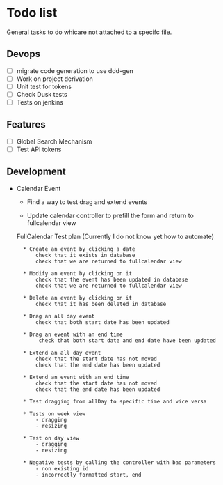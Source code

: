# Todo list
General tasks to do whicare not attached to a specifc file.

## Devops
- [ ] migrate code generation to use ddd-gen
- [ ] Work on project derivation
- [ ] Unit test for tokens
- [ ] Check Dusk tests
- [ ] Tests on jenkins

## Features
- [ ] Global Search Mechanism
- [ ] Test API tokens

## Development

* Calendar Event
    * Find a way to test drag and extend events
    
    * Update calendar controller to prefill the form and return to fullcalendar view
    
    FullCalendar Test plan (Currently I do not know yet how to automate)
    
        * Create an event by clicking a date
            check that it exists in database
            check that we are returned to fullcalendar view
        
        * Modify an event by clicking on it
            check that the event has been updated in database
            check that we are returned to fullcalendar view
        
        * Delete an event by clicking on it
            check that it has been deleted in database
            
        * Drag an all day event
            check that both start date has been updated
            
        * Drag an event with an end time
             check that both start date and end date have been updated
             
        * Extend an all day event
            check that the start date has not moved
            check that the end date has been updated
            
        * Extend an event with an end time
            check that the start date has not moved
            check that the end date has been updated
            
        * Test dragging from allDay to specific time and vice versa
        
        * Tests on week view
            - dragging
            - resizing
            
        * Test on day view
            - dragging
            - resizing
                
        * Negative tests by calling the controller with bad parameters
            - non existing id
            - incorrectly formatted start, end
             